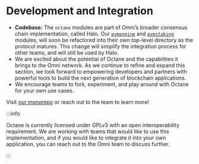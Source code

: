 # Development and Integration

- **Codebase:** The `octane` modules are part of Omni’s broader consensus chain implementation, called Halo. Our [`evmengine`](https://github.com/omni-network/omni/tree/main/octane/evmengine) and [`evmstaking`](https://github.com/omni-network/omni/tree/main/halo/evmstaking) modules, will soon be refactored into their own top-level directory as the protocol matures. This change will simplify the integration process for other teams, and will still be used by Halo.
- We are excited about the potential of Octane and the capabilities it brings to the Omni network. As we continue to refine and expand this section, we look forward to empowering developers and partners with powerful tools to build the next generation of blockchain applications.
- We encourage teams to fork, experiment, and play around with Octane for your own use cases.

Visit [our monorepo](https://github.com/omni-network/omni/) or reach out to the team to learn more!

:::info

Octane is currently licensed under GPLv3 with an open interoperability requirement. We are working with teams that would like to use this implementation, and if you would like to integrate it into your own application, you can reach out to the Omni team to discuss further.

:::
